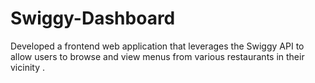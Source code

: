 # Swiggy-Dashboard
 Developed a frontend web application that leverages the Swiggy API to allow users to browse and view menus from various restaurants in their vicinity .
